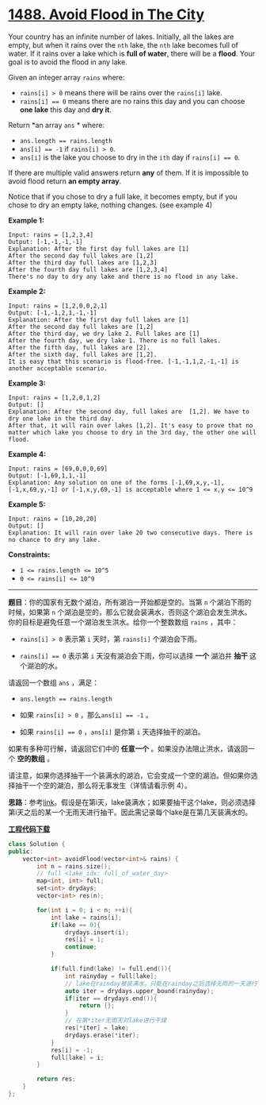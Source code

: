 # [1488. Avoid Flood in The City](https://leetcode.com/problems/avoid-flood-in-the-city/)

Your country has an infinite number of lakes. Initially, all the lakes are empty, but when it rains over the `nth` lake, the `nth` lake becomes full of water. If it rains over a lake which is **full of water**, there will be a **flood**. Your goal is to avoid the flood in any lake.

Given an integer array `rains` where:

* `rains[i] > 0` means there will be rains over the `rains[i]` lake.
* `rains[i] == 0` means there are no rains this day and you can choose **one lake** this day and **dry it**.

Return *an array `ans` * where:

* `ans.length == rains.length`
* `ans[i] == -1` if `rains[i] > 0`.
* `ans[i]` is the lake you choose to dry in the `ith` day if `rains[i] == 0`.

If there are multiple valid answers return **any** of them. If it is impossible to avoid flood return **an empty array**.

Notice that if you chose to dry a full lake, it becomes empty, but if you chose to dry an empty lake, nothing changes. (see example 4)

**Example 1:**

```
Input: rains = [1,2,3,4]
Output: [-1,-1,-1,-1]
Explanation: After the first day full lakes are [1]
After the second day full lakes are [1,2]
After the third day full lakes are [1,2,3]
After the fourth day full lakes are [1,2,3,4]
There's no day to dry any lake and there is no flood in any lake.
```

**Example 2:**

```
Input: rains = [1,2,0,0,2,1]
Output: [-1,-1,2,1,-1,-1]
Explanation: After the first day full lakes are [1]
After the second day full lakes are [1,2]
After the third day, we dry lake 2. Full lakes are [1]
After the fourth day, we dry lake 1. There is no full lakes.
After the fifth day, full lakes are [2].
After the sixth day, full lakes are [1,2].
It is easy that this scenario is flood-free. [-1,-1,1,2,-1,-1] is another acceptable scenario.
```

**Example 3:**

```
Input: rains = [1,2,0,1,2]
Output: []
Explanation: After the second day, full lakes are  [1,2]. We have to dry one lake in the third day.
After that, it will rain over lakes [1,2]. It's easy to prove that no matter which lake you choose to dry in the 3rd day, the other one will flood.
```

**Example 4:**

```
Input: rains = [69,0,0,0,69]
Output: [-1,69,1,1,-1]
Explanation: Any solution on one of the forms [-1,69,x,y,-1], [-1,x,69,y,-1] or [-1,x,y,69,-1] is acceptable where 1 <= x,y <= 10^9
```

**Example 5:**

```
Input: rains = [10,20,20]
Output: []
Explanation: It will rain over lake 20 two consecutive days. There is no chance to dry any lake.
```

**Constraints:**

* `1 <= rains.length <= 10^5`
* `0 <= rains[i] <= 10^9`

-----

**题目**：你的国家有无数个湖泊，所有湖泊一开始都是空的。当第 `n` 个湖泊下雨的时候，如果第 `n` 个湖泊是空的，那么它就会装满水，否则这个湖泊会发生洪水。你的目标是避免任意一个湖泊发生洪水。给你一个整数数组 `rains` ，其中：

* `rains[i] > 0` 表示第 `i` 天时，第 `rains[i]` 个湖泊会下雨。

* `rains[i] == 0` 表示第 `i` 天没有湖泊会下雨，你可以选择 **一个** 湖泊并 **抽干** 这个湖泊的水。

请返回一个数组 `ans` ，满足：

* `ans.length == rains.length`

* 如果 `rains[i] > 0` ，那么`ans[i] == -1` 。

* 如果 `rains[i] == 0` ，`ans[i]` 是你第 `i` 天选择抽干的湖泊。

如果有多种可行解，请返回它们中的 **任意一个** 。如果没办法阻止洪水，请返回一个 **空的数组** 。

请注意，如果你选择抽干一个装满水的湖泊，它会变成一个空的湖泊。但如果你选择抽干一个空的湖泊，那么将无事发生（详情请看示例 4）。

**思路**：参考[link](https://leetcode.com/problems/avoid-flood-in-the-city/discuss/697687/A-Set-and-A-Map-Lucid-code-with-documented-comments.)。假设是在第i天，lake装满水；如果要抽干这个lake，则必须选择第i天之后的某一个无雨天进行抽干。因此需记录每个lake是在第几天装满水的。

[**工程代码下载**](https://github.com/shenkh/leetcode)

```cpp
class Solution {
public:
    vector<int> avoidFlood(vector<int>& rains) {
        int n = rains.size();
        // full <lake_idx: full_of_water_day>
        map<int, int> full;
        set<int> drydays;
        vector<int> res(n);

        for(int i = 0; i < n; ++i){
            int lake = rains[i];
            if(lake == 0){
                drydays.insert(i);
                res[i] = 1;
                continue;
            }

            if(full.find(lake) != full.end()){
                int rainyday = full[lake];
                // lake在rainday被装满水，只能在rainday之后选择无雨的一天进行抽干
                auto iter = drydays.upper_bound(rainyday);
                if(iter == drydays.end()){
                    return {};
                }
                // 在第*iter无雨天对lake进行干燥
                res[*iter] = lake;
                drydays.erase(*iter);
            }
            res[i] = -1;
            full[lake] = i;
        }

        return res;
    }
};
```
